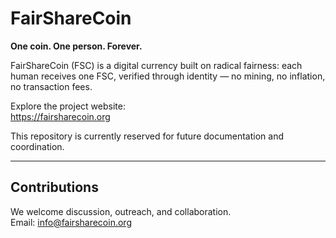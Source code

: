# FairShareCoin

**One coin. One person. Forever.**

FairShareCoin (FSC) is a digital currency built on radical fairness: each human receives one FSC, verified through identity — no mining, no inflation, no transaction fees.

Explore the project website:  
https://fairsharecoin.org

This repository is currently reserved for future documentation and coordination.

---

## Contributions

We welcome discussion, outreach, and collaboration.  
Email: info@fairsharecoin.org
